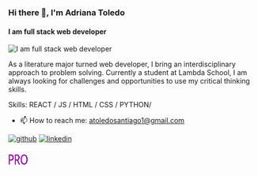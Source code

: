 ### Hi there 👋, I'm Adriana Toledo
#### I am full stack web developer
![I am full stack web developer](https://courses.edx.org/assets/courseware/v1/f3d6441889fde5271aea42355c41c8dc/asset-v1:HarvardX+DigHum_01+1T2020+type@asset+block/course_graphic_banner.jpg)

As a literature major turned web developer, I bring an interdisciplinary approach to problem solving. Currently a student at Lambda School, I am always looking for challenges and opportunities to use my critical thinking skills. 

Skills:  REACT / JS / HTML / CSS / PYTHON/ 

- 📫 How to reach me: atoledosantiago1@gmail.com 


[<img src='https://cdn.jsdelivr.net/npm/simple-icons@3.0.1/icons/github.svg' alt='github' height='40'>](https://github.com/atoledo1)  [<img src='https://cdn.jsdelivr.net/npm/simple-icons@3.0.1/icons/linkedin.svg' alt='linkedin' height='40'>](https://www.linkedin.com/in/https://www.linkedin.com/in/ats2012//)  

<a href='https://github.com/pricing'><img src='https://raw.githubusercontent.com/acervenky/animated-github-badges/master/assets/pro.gif' width='40' height='40'></a> 


